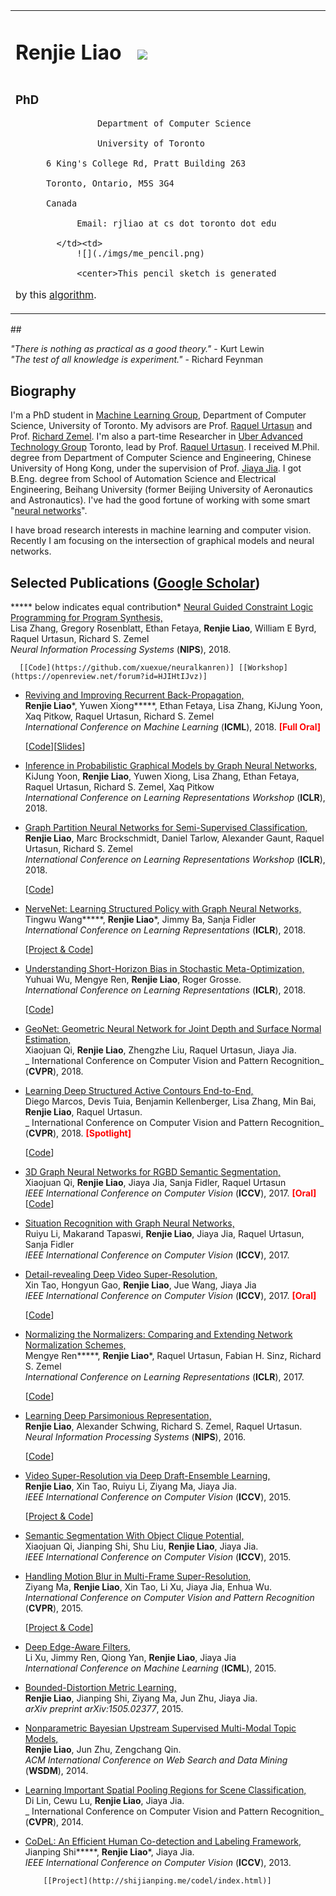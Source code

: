 <table>
	<tbody>
		<tr>
			<td width="670">
				<div id="toptitle">

# Renjie Liao &nbsp; ![](./imgs/lrj_chinese.png)

# 

</div>

### PhD

					Department of Computer Science

					University of Toronto 

          6 King's College Rd, Pratt Building 263 

          Toronto, Ontario, M5S 3G4 

          Canada 

				Email: rjliao at cs dot toronto dot edu

			</td><td>
				![](./imgs/me_pencil.png)

				<center>This pencil sketch is generated 
 by this [algorithm](http://www.cse.cuhk.edu.hk/leojia/projects/pencilsketch/pencil_drawing.htm).</center>
			</td>
		</tr>
	</tbody> 
</table>
## 

  _"There is nothing as practical as a good theory."_ - Kurt Lewin</br>
  _"The test of all knowledge is experiment."_ - Richard Feynman

## Biography

  I'm a PhD student in [Machine Learning Group](http://learning.cs.toronto.edu/), Department of Computer Science, University of Toronto. My advisors are Prof. [Raquel Urtasun](http://www.cs.toronto.edu/~urtasun/) and Prof. [Richard Zemel](http://www.cs.toronto.edu/~zemel/inquiry/home.php). I'm also a part-time Researcher in [Uber Advanced Technology Group](https://www.uber.com/info/atg/) Toronto, lead by Prof. [Raquel Urtasun](http://www.cs.toronto.edu/~urtasun/). I received M.Phil. degree from Department of Computer Science and Engineering, Chinese University of Hong Kong, under the supervision of Prof. [Jiaya Jia](http://www.cse.cuhk.edu.hk/~leojia/). I got B.Eng. degree from School of Automation Science and Electrical Engineering, Beihang University (former Beijing University of Aeronautics and Astronautics). I've had the good fortune of working with some smart "[neural networks](./coworkers.html)". 

I have broad research interests in machine learning and computer vision. Recently I am focusing on the intersection of graphical models and neural networks.

## Selected Publications ([Google Scholar](http://scholar.google.com/citations?user=2wrS35MAAAAJ&hl=en&oi=ao))

  ***** below indicates equal contribution*   [Neural Guided Constraint Logic Programming for Program Synthesis,</br>](https://arxiv.org/pdf/1809.02840.pdf)
    Lisa Zhang, Gregory Rosenblatt, Ethan Fetaya, **Renjie Liao**, William E Byrd, Raquel Urtasun, Richard S. Zemel</br>
    _Neural Information Processing Systems_ (**NIPS**), 2018.  </br>

      [[Code](https://github.com/xuexue/neuralkanren)] [[Workshop](https://openreview.net/forum?id=HJIHtIJvz)]
*   [Reviving and Improving Recurrent Back-Propagation,</br>](https://arxiv.org/pdf/1803.06396.pdf)
    **Renjie Liao***, Yuwen Xiong*****, Ethan Fetaya, Lisa Zhang, KiJung Yoon, Xaq Pitkow, Raquel Urtasun, Richard S. Zemel</br>
    _International Conference on Machine Learning_ (**ICML**), 2018. **<font color="red">[Full Oral]</font>** </br>

      [[Code](https://github.com/lrjconan/RBP)][[Slides](./papers/rbp_slides.pdf)]

*   [Inference in Probabilistic Graphical Models by Graph Neural Networks,</br>](https://arxiv.org/pdf/1803.07710.pdf)
    KiJung Yoon, **Renjie Liao**, Yuwen Xiong, Lisa Zhang, Ethan Fetaya, Raquel Urtasun, Richard S. Zemel, Xaq Pitkow</br>
    _International Conference on Learning Representations Workshop_ (**ICLR**), 2018. </br>
    <!-- _arXiv preprint arXiv:1803.07710_, 2018.</br> -->

*   [Graph Partition Neural Networks for Semi-Supervised Classification,</br>](https://arxiv.org/pdf/1803.06272.pdf)
    **Renjie Liao**, Marc Brockschmidt, Daniel Tarlow, Alexander Gaunt, Raquel Urtasun, Richard S. Zemel</br>
    _International Conference on Learning Representations Workshop_ (**ICLR**), 2018. </br>

      [[Code](https://github.com/Microsoft/graph-partition-neural-network-samples)]
*   [NerveNet: Learning Structured Policy with Graph Neural Networks,</br>](https://openreview.net/pdf?id=S1sqHMZCb)
    Tingwu Wang*****, **Renjie Liao***, Jimmy Ba, Sanja Fidler</br>
    _International Conference on Learning Representations_ (**ICLR**), 2018. </br>

      [[Project & Code](http://www.cs.toronto.edu/~tingwuwang/nervenet.html)]
*   [Understanding Short-Horizon Bias in Stochastic Meta-Optimization,</br>](https://arxiv.org/pdf/1803.02021.pdf)
    Yuhuai Wu, Mengye Ren, **Renjie Liao**, Roger Grosse.</br>
    _International Conference on Learning Representations_ (**ICLR**), 2018. </br>

      [[Code](https://github.com/renmengye/meta-optim-public)]

*   [GeoNet: Geometric Neural Network for Joint Depth and Surface Normal Estimation,</br>](./papers/CVPR_2018_GeoNet.pdf)
    Xiaojuan Qi, **Renjie Liao**, Zhengzhe Liu, Raquel Urtasun, Jiaya Jia.</br>
    _ International Conference on Computer Vision and Pattern Recognition_ (**CVPR**), 2018.</br>

*   [Learning Deep Structured Active Contours End-to-End,</br>](https://arxiv.org/pdf/1803.06329.pdf)
    Diego Marcos, Devis Tuia, Benjamin Kellenberger, Lisa Zhang, Min Bai, **Renjie Liao**, Raquel Urtasun.</br>
    _ International Conference on Computer Vision and Pattern Recognition_ (**CVPR**), 2018. **<font color="red">[Spotlight]</font>** </br>

      [[Code](https://github.com/dmarcosg/DSAC)]

*   [3D Graph Neural Networks for RGBD Semantic Segmentation,</br>](./papers/iccv_2017_3DGNN.pdf)
    Xiaojuan Qi, **Renjie Liao**, Jiaya Jia, Sanja Fidler, Raquel Urtasun</br>
    _IEEE International Conference on Computer Vision_ (**ICCV**), 2017. **<font color="red">[Oral]</font>** </br>
      [[Code](https://github.com/xjqicuhk/3DGNN)]

*   [Situation Recognition with Graph Neural Networks,</br>](./papers/iccv_2017_situation.pdf)
    Ruiyu Li, Makarand Tapaswi, **Renjie Liao**, Jiaya Jia, Raquel Urtasun, Sanja Fidler</br>
    _IEEE International Conference on Computer Vision_ (**ICCV**), 2017. </br>
*   [Detail-revealing Deep Video Super-Resolution,</br>](./papers/iccv_2017_detail_SR.pdf)
    Xin Tao, Hongyun Gao, **Renjie Liao**, Jue Wang, Jiaya Jia</br>
    _IEEE International Conference on Computer Vision_ (**ICCV**), 2017. **<font color="red">[Oral]</font>** </br>

      [[Code](https://github.com/jiangsutx/SPMC_VideoSR)]

*   [Normalizing the Normalizers: Comparing and Extending Network Normalization Schemes,</br>](./papers/arXiv_2016_Normalization.pdf)
    Mengye Ren*****, **Renjie Liao***, Raquel Urtasun, Fabian H. Sinz, Richard S. Zemel</br>
    _International Conference on Learning Representations_ (**ICLR**), 2017. </br>

      [[Code](https://github.com/renmengye/div-norm)]

*   [Learning Deep Parsimonious Representation,</br>](./papers/NIPS_2016_Parsimonious.pdf)
    **Renjie Liao**, Alexander Schwing, Richard S. Zemel, Raquel Urtasun.</br>
    _Neural Information Processing Systems_ (**NIPS**), 2016.  </br>

      [[Code](https://github.com/lrjconan/deep_parsimonious)]

*   [Video Super-Resolution via Deep Draft-Ensemble Learning,</br>](./papers/ICCV_2015_Video.pdf)
    **Renjie Liao**, Xin Tao, Ruiyu Li, Ziyang Ma, Jiaya Jia.</br>
    _IEEE International Conference on Computer Vision_ (**ICCV**), 2015.  </br>

      [[Project & Code](http://www.cse.cuhk.edu.hk/leojia/projects/DeepSR/)]

*   [Semantic Segmentation With Object Clique Potential,</br>](./papers/ICCV_2015_Semantic.pdf)
    Xiaojuan Qi, Jianping Shi, Shu Liu, **Renjie Liao**, Jiaya Jia.</br>
    _IEEE International Conference on Computer Vision_ (**ICCV**), 2015.  </br>
*   [Handling Motion Blur in Multi-Frame Super-Resolution,</br>](./papers/CVPR_2015_Handling.pdf)
    Ziyang Ma, **Renjie Liao**, Xin Tao, Li Xu, Jiaya Jia, Enhua Wu.</br>
    _International Conference on Computer Vision and Pattern Recognition_ (**CVPR**), 2015.  </br>

      [[Project & Code](http://www.cse.cuhk.edu.hk/~leojia/projects/mfsr/index.html)]

*   [Deep Edge-Aware Filters,</br>](./papers/ICML_2015_Deep.pdf)
    Li Xu, Jimmy Ren, Qiong Yan, **Renjie Liao**, Jiaya Jia</br>
		_International Conference on Machine Learning_ (**ICML**), 2015.  </br>
*   [Bounded-Distortion Metric Learning,</br>](./papers/arXiv_2015_Bounded.pdf)
		**Renjie Liao**, Jianping Shi, Ziyang Ma, Jun Zhu, Jiaya Jia.</br>
		_arXiv preprint arXiv:1505.02377_, 2015.</br>

*   [Nonparametric Bayesian Upstream Supervised Multi-Modal Topic Models,</br>](./papers/WSDM_2014_NPBUS.pdf)
		**Renjie Liao**, Jun Zhu, Zengchang Qin.</br>
		_ACM International Conference on Web Search and Data Mining_ (**WSDM**), 2014.</br>

*   [Learning Important Spatial Pooling Regions for Scene Classification,</br>](./papers/CVPR_2014_ISPR.pdf)
		Di Lin, Cewu Lu, **Renjie Liao**, Jiaya Jia.</br>
		_ International Conference on Computer Vision and Pattern Recognition_ (**CVPR**), 2014.</br>

*   [CoDeL: An Efficient Human Co-detection and Labeling Framework,</br>](./papers/ICCV_2013_CoDeL.pdf)
		Jianping Shi*****, **Renjie Liao***, Jiaya Jia.</br>
		_IEEE International Conference on Computer Vision_ (**ICCV**), 2013.  </br>

			[[Project](http://shijianping.me/codel/index.html)]

<!--*   [Image Super-Resolution Using Local Learnable Kernel Regression,</br>](./papers/ACCV_2012_SR.pdf)
		**Renjie Liao**, Zengchang Qin.</br>
		_Asian Conference on Computer Vision_ (**ACCV**), 2012.  </br>

			[[Code](./code/SR_LLKR.zip)]

## Talks

*   Graph Neural Networks. [IBM Thomas J. Watson Research Center](http://www.research.ibm.com/labs/watson/index.shtml), Yorktown Heights, NY, Aug. 9, 2018*   Graph Neural Networks. [NEC Labs](http://www.nec-labs.com/), Princeton, NJ, Aug. 7, 2018*   Graph Neural Networks. [Borealis AI](http://www.borealisai.com/), Toronto, ON, Jul. 6, 2018*   Reviving and Improving Recurrent Back-Propagation. [Borealis AI](http://www.borealisai.com/), Edmonton, AB, Apr. 27, 2018*   Graph Neural Networks. Department of Computing Science, University of Alberta, Edmonton, AB, Apr. 26, 2018*   Graph Neural Networks. Google Brain, Toronto, Mar. 27, 2018*   Deep Learning on Graphs. [UTMIST](http://utmist.sa.utoronto.ca/), Toronto, ON, Jan. 29, 2018*   Deep Learning on Graphs. [ML Ensemble](http://mlensemble.com/), Toronto, ON, Jan. 20, 2018

## Teaching

*   CSC 321: Introduction to Neural Networks (2017 Winter)*   ECE 521: Inference Algorithms and Machine Learning (2017 Winter)*   CSC 411/2515: Introduction to Machine Learning (2016 Fall)*   CSC 321: Introduction to Neural Networks (2016 Winter) </br>
    The [assignment](http://www.cs.toronto.edu/~guerzhoy/tmp/understand-rnn/) I designed with [Michael Guerzhoy](http://www.cs.toronto.edu/~guerzhoy/) is accepted by _The 8th Symposium On Educational Advances In Artificial Intelligence, Model AI Assignments_, **AAAI**, 2018.
*   CSC 411/2515: Introduction to Machine Learning (2015 Fall)

## Services

*   Journal Reviewer: [IEEE TIP](http://ieeexplore.ieee.org/xpl/RecentIssue.jsp?punumber=83), [IEEE TNNLS](http://ieeexplore.ieee.org/xpl/RecentIssue.jsp?punumber=5962385), [IEEE TCSVT](http://ieeexplore.ieee.org/xpl/RecentIssue.jsp?punumber=76), [IEEE MM](https://ieeexplore.ieee.org/xpl/RecentIssue.jsp?punumber=93), [IJCV](https://link.springer.com/journal/11263), [CVIU](https://www.journals.elsevier.com/computer-vision-and-image-understanding/), [TVCJ](https://link.springer.com/journal/371)*   Conference Reviewer: ICLR 2019, CVPR 2019, NIPS 2018, ECCV 2018, UAI 2018, ICML 2018, CVPR 2018, ICLR 2018, AAAI 2018, NIPS 2017, ICML 2017, ICCV 2017, ICLR 2017, NIPS 2016

## Honors & Awards


## Miscellany

Hobbies: Fingerstyle Guitar, Basketball, Soccer, PC Games.

Last Updated by Renjie: Aug 12 2018
